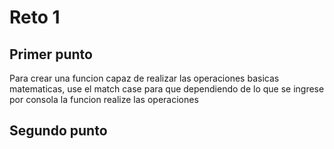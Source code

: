 # Reto 1

## Primer punto
Para crear una funcion capaz de realizar las operaciones basicas matematicas, use el match case para que dependiendo de lo que se ingrese por consola la funcion realize las operaciones

## Segundo punto

